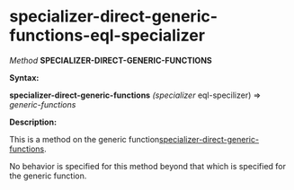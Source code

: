 specializer-direct-generic-functions-eql-specializer
====================================================

*Method* **SPECIALIZER-DIRECT-GENERIC-FUNCTIONS**

**Syntax:**

**specializer-direct-generic-functions** *(specializer* eql-specilizer) => *generic-functions*

**Description:**

This is a method on the generic function[specializer-direct-generic-functions](specializer-direct-generic-functions.md).

No behavior is specified for this method beyond that which is specified for the generic function.
